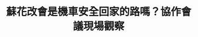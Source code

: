 ---
id: "32"
lang: zh-tw
publish: "TRUE"
selected: "FALSE"
selected_blog: "FALSE"
thumbnail: https://cm.pdis.tw/images/post/32/1UPo1cjQQnfphHvCfBwAGC5_4G-kZRU2Z.jpg
title: 蘇花改會是機車安全回家的路嗎？協作會議現場觀察
description: 「開放蘇花改多車種通行」連署案
color: blue
introduction:
  content: >-
    2018年4月27日，PDIS小組假空總社會創新中心，召開第32案協作會議，討論多車種通行蘇花改的議題。此案經網友Xiu
    Ming在2月5日於公共政策參與平台上提案「開放蘇花改多車種通行」，2月9日成案後，於3月15日就跨越5000人連署的門檻。經過開放政府聯絡人月會的討論，成為協作會議的討論主題。


    由於蘇花改並未開放機車或重型機車通行，因此一開放就有不少機車族抗議，認為蘇花改禁止機車通行是歧視機車族，引發爭議。此次會議討論後，公路總局承諾將會發包進行機車通行長隧道之相關研究，供後續政策參考。未來，這類道路在規劃之前，也希望能有機車相關的學者、團體一起加入評估，讓規劃能更完善。
  image: https://cm.pdis.tw/images/post/32/1Lh2PMJi5Hu18XjMcCHYN_iDUkpj3UdYg.jpg
join:
  type: 提
  title: 開放蘇花改多車種通行
  link: https://join.gov.tw/idea/detail/4afaf924-a334-4d90-b580-a2183a87993c
  image: https://cm.pdis.tw/images/post/32/188xS3wacbsvOvyteuKiS83O8CworVP3r.jpg
layout: post
departments:
  - 交通部
tags:
  - 交通
  - 環保
  - 權益
  - 法規
embed:
  mind_map:
    links:
      - https://miro.com/app/live-embed/o9J_kz3FWa0=/?moveToViewport=-1773,-1319,4354,1883&embedAutoplay=true
  ministry_slide:
    links:
      - https://issuu.com/pdis.tw/docs/04_20180427______.pptx
  host_slide:
    links:
      - https://issuu.com/pdis.tw/docs/00_20180427______
  live:
    links:
      - https://www.youtube.com/watch?v=VbwKBK24T_g
  transcript:
    links:
      - https://sayit.pdis.nat.gov.tw/2018-04-27-%E9%96%8B%E6%94%BE%E6%94%BF%E5%BA%9C%E8%81%AF%E7%B5%A1%E4%BA%BA%E7%AC%AC%E4%B8%89%E5%8D%81%E4%BA%8C%E6%AC%A1%E5%8D%94%E4%BD%9C%E6%9C%83%E8%AD%B0
pictures:
  - https://cm.pdis.tw/images/post/32/1_K7ObP8JoH5PbZMOzzQjrLhtVNlcP9QB.jpg
  - https://cm.pdis.tw/images/post/32/12L5e5DFYrvitRA3J7bLelumIdWT0te7y.jpg
  - https://cm.pdis.tw/images/post/32/1aSnpXmx8wmlHI56AuLUOeIki-9hefydT.jpg
blogs:
  - https://pdis.nat.gov.tw/zh-TW/blog/%E8%98%87%E8%8A%B1%E6%94%B9%E6%9C%83%E6%98%AF%E6%A9%9F%E8%BB%8A%E5%AE%89%E5%85%A8%E5%9B%9E%E5%AE%B6%E7%9A%84%E8%B7%AF%E5%97%8E-%E5%8D%94%E4%BD%9C%E6%9C%83%E8%AD%B0%E7%8F%BE%E5%A0%B4%E8%A7%80%E5%AF%9F/
---